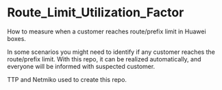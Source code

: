 # Route_Limit_Utilization_Factor
How to measure when a customer reaches route/prefix limit in Huawei boxes.

In some scenarios you might need to identify if any customer reaches the route/prefix limit. With this repo, it can be realized automatically, and everyone will be informed with suspected customer. 

TTP and Netmiko used to create this repo. 
